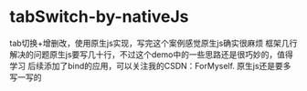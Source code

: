 # tabSwitch-by-nativeJs
tab切换+增删改，使用原生js实现，写完这个案例感觉原生js确实很麻烦
框架几行解决的问题原生js要写几十行，不过这个demo中的一些思路还是很巧妙的，值得学习
后续添加了bind的应用，可以关注我的CSDN：ForMyself.
原生js还是要多写一写的
